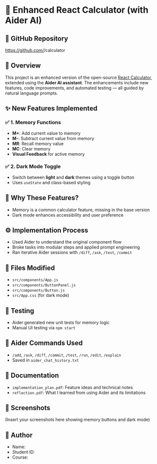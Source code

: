 # 🧮 Enhanced React Calculator (with Aider AI)

## 🔗 GitHub Repository
https://github.com/<your-username>/calculator

## 📌 Overview
This project is an enhanced version of the open-source [React Calculator](https://github.com/ahfarmer/calculator), extended using the **Aider AI assistant**. The enhancements include new features, code improvements, and automated testing — all guided by natural language prompts.

## ✨ New Features Implemented

### ✅ 1. Memory Functions
- **M+**: Add current value to memory
- **M-**: Subtract current value from memory
- **MR**: Recall memory value
- **MC**: Clear memory
- **Visual Feedback** for active memory

### ✅ 2. Dark Mode Toggle
- Switch between **light** and **dark** themes using a toggle button
- Uses `useState` and class-based styling

## 🧠 Why These Features?
- Memory is a common calculator feature, missing in the base version
- Dark mode enhances accessibility and user preference

## ⚙️ Implementation Process
- Used Aider to understand the original component flow
- Broke tasks into modular steps and applied prompt engineering
- Ran iterative Aider sessions with `/diff`, `/ask`, `/test`, `/commit`

## 📁 Files Modified
- `src/components/App.js`
- `src/components/ButtonPanel.js`
- `src/components/Button.js`
- `src/App.css` (for dark mode)

## 🧪 Testing
- Aider generated new unit tests for memory logic
- Manual UI testing via `npm start`

## 🤖 Aider Commands Used
- `/add`, `/ask`, `/diff`, `/commit`, `/test`, `/run`, `/edit`, `/explain`
- Saved in `aider_chat_history.txt`

## 🧾 Documentation
- `implementation_plan.pdf`: Feature ideas and technical notes
- `reflection.pdf`: What I learned from using Aider and its limitations

## 📸 Screenshots
(Insert your screenshots here showing memory buttons and dark mode)

## 📝 Author
- Name: <Your Full Name>
- Student ID: <Your ID>
- Course: <Course Name>
